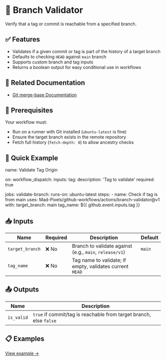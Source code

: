 # 🧬 Branch Validator
Verify that a tag or commit is reachable from a specified branch.

## ✅ Features
- Validates if a given commit or tag is part of the history of a target branch
- Defaults to checking `HEAD` against `main` branch
- Supports custom branch and tag inputs
- Returns a boolean output for easy conditional use in workflows

## 📖 Related Documentation
- [Git merge-base Documentation](https://git-scm.com/docs/git-merge-base)

## 🚀 Prerequisites
Your workflow must:
- Run on a runner with Git installed (`ubuntu-latest` is fine)
- Ensure the target branch exists in the remote repository
- Fetch full history (`fetch-depth: 0`) to allow ancestry checks

## 🔧 Quick Example
name: Validate Tag Origin

on:
  workflow_dispatch:
    inputs:
      tag:
        description: 'Tag to validate'
        required: true

jobs:
  validate-branch:
    runs-on: ubuntu-latest
    steps:
      - name: Check if tag is from main
        uses: Mad-Pixels/github-workflows/actions/branch-validator@v1
        with:
          target_branch: main
          tag_name: ${{ github.event.inputs.tag }}

## 📥 Inputs
| **Name**        | **Required** | **Description**                                                        | **Default** |
|-----------------|--------------|------------------------------------------------------------------------|-------------|
| `target_branch` | ❌ No        | Branch to validate against (e.g., `main`, `release/v1`)                | `main`      |
| `tag_name`      | ❌ No        | Tag name to validate; if empty, validates current `HEAD`               | ` `         |

## 📤 Outputs
| **Name**   | **Description**                                             |
|------------|-------------------------------------------------------------|
| `is_valid` | `true` if commit/tag is reachable from target branch, else `false` |

## 📋 Examples
[View example →](./examples/base.yml)